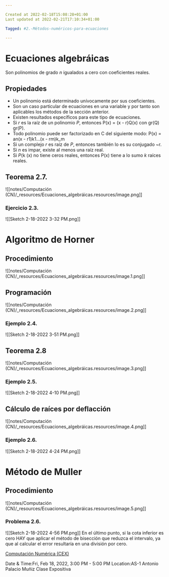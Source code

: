 ```yaml
---

Created at 2022-02-18T15:08:28+01:00
Last updated at 2022-02-21T17:10:34+01:00

Tagged: #2.-Métodos-numéricos-para-ecuaciones

---
```


# Ecuaciones algebráicas
Son polinomios de grado _n_ igualados a cero con coeficientes reales.


## Propiedades

* Un polinomio está determinado unívocamente por sus coeficientes.
* Son un caso particular de ecuaciones en una variable y por tanto son aplicables los métodos de la sección anterior.
* Existen resultados específicos para este tipo de ecuaciones.
* Si _r_ es la raíz de un polinomio _P_, entonces P(x) = (x - r)Q(x) con gr(Q)  gr(P).
* Todo polinomio puede ser factorizado en C del siguiente modo: P(x) = an(x - r1)k1...(x - rm)k_m
* Si un complejo _r_ es raíz de _P_, entonces también lo es su conjugado ~r.
* Si _n_ es impar, existe al menos una raíz real.
* Si _P_(k (x) no tiene ceros reales, entonces P(x) tiene a lo sumo _k_ raíces reales.



## Teorema 2.7.

![[notes/Computación (CN)/_resources/Ecuaciones_algebráicas.resources/image.png]]

### Ejercicio 2.3.

![[Sketch 2-18-2022 3-32 PM.png]]


# Algoritmo de Horner

## Procedimiento

![[notes/Computación (CN)/_resources/Ecuaciones_algebráicas.resources/image.1.png]]


## Programación

![[notes/Computación (CN)/_resources/Ecuaciones_algebráicas.resources/image.2.png]]


### Ejemplo 2.4.

![[Sketch 2-18-2022 3-51 PM.png]]


## Teorema 2.8

![[notes/Computación (CN)/_resources/Ecuaciones_algebráicas.resources/image.3.png]]


### Ejemplo 2.5.

![[Sketch 2-18-2022 4-10 PM.png]]


## Cálculo de raíces por deflacción

![[notes/Computación (CN)/_resources/Ecuaciones_algebráicas.resources/image.4.png]]

### Ejemplo 2.6.

![[Sketch 2-18-2022 4-24 PM.png]]


# Método de Muller

## Procedimiento

![[notes/Computación (CN)/_resources/Ecuaciones_algebráicas.resources/image.5.png]]


### Problema 2.6.

![[Sketch 2-18-2022 4-56 PM.png]]
En el último punto, si la cota inferior es cero HAY que aplicar el método de bisección que reduzca el intervalo, ya que al calcular el error resultaría en una división por cero.

[Computación Numérica (CEX)](https://www.google.com/calendar/event?eid=XzhkOWxjZ3JmZHByNmFzamtjNHAzNHBiNmNjcm02ZHI1NnNvNjJjajI2OHJqOG9wajYwcTZjY3I2NmdyajBkMzE2ZGlnIHVuZGVyc2NvcmViaXNAbQ)

Date & Time:Fri, Feb 18, 2022, 3:00 PM - 5:00 PM
Location:AS-1
Antonio Palacio Muñiz Clase Expositiva


